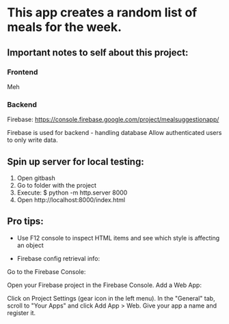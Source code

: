 # This app creates a random list of meals for the week.

## Important notes to self about this project:

### Frontend

Meh

### Backend

Firebase: https://console.firebase.google.com/project/mealsuggestionapp/

Firebase is used for backend - handling database
Allow authenticated users to only write data.

## Spin up server for local testing: 

1. Open gitbash
2. Go to folder with the project
3. Execute: $ python -m http.server 8000
4. Open http://localhost:8000/index.html

## Pro tips:

* Use F12 console to inspect HTML items and see which style is affecting an object

* Firebase config retrieval info:

Go to the Firebase Console:

Open your Firebase project in the Firebase Console.
Add a Web App:

Click on Project Settings (gear icon in the left menu).
In the "General" tab, scroll to "Your Apps" and click Add App > Web.
Give your app a name and register it.